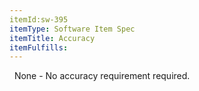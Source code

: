 ```yaml
---
itemId:sw-395
itemType: Software Item Spec
itemTitle: Accuracy
itemFulfills: 
---
```

 
None - No accuracy requirement required.